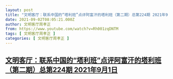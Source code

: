 ```yaml
---
layout: post
title: "文明客厅：联系中国的“塔利班”点评阿富汗的塔利班（第二期）总第224期 2021年9月1日"
date: 2021-09-02T08:05:21.000Z
author: 文明客厅周孝正
from: https://www.youtube.com/watch?v=Rh001zqDNTM
tags: [ 文明客厅周孝正 ]
categories: [ 文明客厅周孝正 ]
---
```

<!--1630569921000-->
[文明客厅：联系中国的“塔利班”点评阿富汗的塔利班（第二期）总第224期 2021年9月1日](https://www.youtube.com/watch?v=Rh001zqDNTM)
------

<div>

</div>
